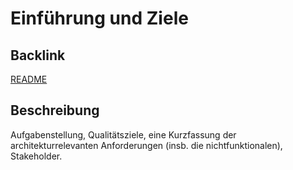 # Einführung und Ziele

## Backlink
[README](https://github.com/placom/docs/blob/main/README.md)

## Beschreibung
Aufgabenstellung, Qualitätsziele, eine Kurzfassung der architekturrelevanten Anforderungen (insb. die nichtfunktionalen), Stakeholder.
